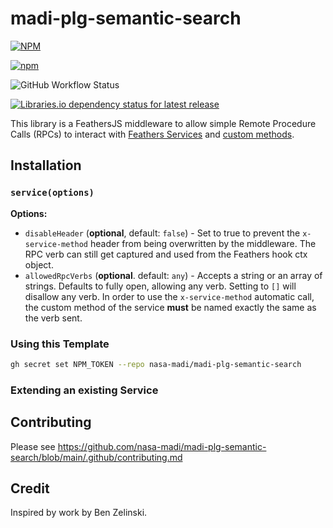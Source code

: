 # madi-plg-semantic-search
                    
[![NPM](https://img.shields.io/npm/l/madi-plg-semantic-search)](https://github.com/nasa-madi/madi-plg-semantic-search/blob/main/LICENSE) 

[![npm](https://img.shields.io/npm/v/madi-plg-semantic-search?label=latest)](https://www.npmjs.com/package/madi-plg-semantic-search)

![GitHub Workflow Status](https://img.shields.io/github/actions/workflow/status/nasa-madi/madi-plg-semantic-search/npm-publish.yml?branch=main)

[![Libraries.io dependency status for latest release](https://img.shields.io/librariesio/release/NPM/madi-plg-semantic-search)]()

<!-- [![Download Status](https://img.shields.io/npm/dm/madi-plg-semantic-search.svg)](https://www.npmjs.com/package/madi-plg-semantic-search) -->

This library is a FeathersJS middleware to allow simple Remote Procedure Calls (RPCs) to interact with [Feathers Services](https://feathersjs.com/guides/basics/services.html) and [custom methods](https://feathersjs.com/api/services.html#custom-methods). 



## Installation


### `service(options)`
__Options:__
- `disableHeader` (**optional**, default: `false`) - Set to true to prevent the `x-service-method` header from being overwritten by the middleware.  The RPC verb can still get captured and used from the Feathers hook ctx object.
- `allowedRpcVerbs` (**optional**. default: `any`) - Accepts a string or an array of strings.  Defaults to fully open, allowing any verb.  Setting to `[]` will disallow any verb. In order to use the `x-service-method` automatic call, the custom method of the service **must** be named exactly the same as the verb sent.


### Using this Template

```bash
gh secret set NPM_TOKEN --repo nasa-madi/madi-plg-semantic-search
```

### Extending an existing Service





## Contributing
Please see https://github.com/nasa-madi/madi-plg-semantic-search/blob/main/.github/contributing.md
 
## Credit
Inspired by work by Ben Zelinski.

